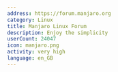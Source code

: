 ```yaml
---
address: https://forum.manjaro.org
category: Linux
title: Manjaro Linux Forum
description: Enjoy the simplicity
userCount: 24047
icon: manjaro.png
activity: very high
language: en_GB
---
```

